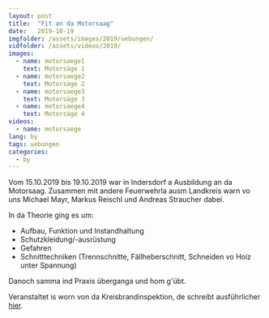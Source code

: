 ```yaml
---
layout: post
title:  "Fit an da Motorsaag"
date:   2019-10-19
imgfolder: /assets/images/2019/uebungen/
vidfolder: /assets/videos/2019/
images:
  - name: motorsaege1
    text: Motorsäge 1
  - name: motorsaege2
    text: Motorsäge 2
  - name: motorsaege3
    text: Motorsäge 3
  - name: motorsaege4
    text: Motorsäge 4
videos:
  - name: motorsaege
lang: by
tags: uebungen
categories:
  - by
---
```

Vom 15.10.2019 bis 19.10.2019 war in Indersdorf a Ausbildung an da Motorsaag. Zusammen mit andere Feuerwehrla ausm Landkreis warn vo uns Michael Mayr, Markus Reischl und Andreas Straucher dabei.

In da Theorie ging es um:

* Aufbau, Funktion und Instandhaltung
* Schutzkleidung/-ausrüstung
* Gefahren
* Schnitttechniken (Trennschnitte, Fällheberschnitt, Schneiden vo Hoiz unter Spannung)

Danoch samma ind Praxis überganga und hom g'übt.

Veranstaltet is worn von da Kreisbrandinspektion, de schreibt ausführlicher [hier](http://kfv-dachau.de/index.php?section=news&cmd=details&newsid=1126).
